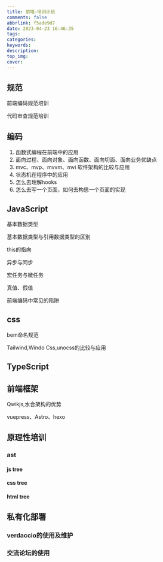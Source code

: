 ```yaml
---
title: 前端-培训计划
comments: false
abbrlink: f5ade9d7
date: 2023-04-23 16:46:35
tags:
categories:
keywords:
description:
top_img:
cover:
---
```


## 规范

前端编码规范培训

代码审查规范培训

## 编码

1. 函数式编程在前端中的应用
2. 面向过程、面向对象、面向函数、面向切面、面向业务优缺点
3. mvc、mvp、mvvm、mvi 软件架构的比较与应用
4. 状态机在程序中的应用
5. 怎么去理解hooks
6. 怎么去写一个页面，如何去构思一个页面的实现

## JavaScript

基本数据类型

基本数据类型与引用数据类型的区别

this的指向

异步与同步

宏任务与微任务

真值、假值

前端编码中常见的陷阱

## css

bem命名规范

Tailwind,Windo Css,unocss的比较与应用

## TypeScript

## 前端框架

Qwikjs,水合架构的优势

vuepress、Astro、hexo

## 原理性培训

### ast

#### js tree

#### css tree

#### html tree

## 私有化部署

### verdaccio的使用及维护

### 交流论坛的使用